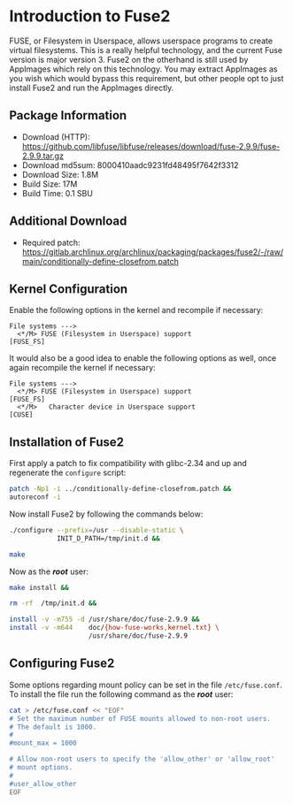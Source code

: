 # Introduction to Fuse2
FUSE, or Filesystem in Userspace, allows userspace programs to create virtual
filesystems. This is a really helpful technology, and the current Fuse version
is major version 3. Fuse2 on the otherhand is still used by AppImages which
rely on this technology. You may extract AppImages as you wish which would
bypass this requirement, but other people opt to just install Fuse2 and run the
AppImages directly.

## Package Information
- Download (HTTP): https://github.com/libfuse/libfuse/releases/download/fuse-2.9.9/fuse-2.9.9.tar.gz
- Download md5sum: 8000410aadc9231fd48495f7642f3312
- Download Size: 1.8M
- Build Size: 17M
- Build Time: 0.1 SBU

## Additional Download
- Required patch: https://gitlab.archlinux.org/archlinux/packaging/packages/fuse2/-/raw/main/conditionally-define-closefrom.patch

## Kernel Configuration
Enable the following options in the kernel and recompile if necessary:
```
File systems --->
  <*/M> FUSE (Filesystem in Userspace) support                         [FUSE_FS]
```

It would also be a good idea to enable the following options as well, once
again recompile the kernel if necessary:
```
File systems --->
  <*/M> FUSE (Filesystem in Userspace) support                         [FUSE_FS]
  <*/M>   Character device in Userspace support                           [CUSE]
```

## Installation of Fuse2
First apply a patch to fix compatibility with glibc-2.34 and up and regenerate
the `configure` script:
```Bash
patch -Np1 -i ../conditionally-define-closefrom.patch &&
autoreconf -i
```

Now install Fuse2 by following the commands below:
```Bash
./configure --prefix=/usr --disable-static \
            INIT_D_PATH=/tmp/init.d &&

make
```

Now as the ***root*** user:
```Bash
make install &&

rm -rf  /tmp/init.d &&

install -v -m755 -d /usr/share/doc/fuse-2.9.9 &&
install -v -m644    doc/{how-fuse-works,kernel.txt} \
                    /usr/share/doc/fuse-2.9.9
```

## Configuring Fuse2
Some options regarding mount policy can be set in the file `/etc/fuse.conf`.
To install the file run the following command as the ***root*** user:
```Bash
cat > /etc/fuse.conf << "EOF"
# Set the maximum number of FUSE mounts allowed to non-root users.
# The default is 1000.
#
#mount_max = 1000

# Allow non-root users to specify the 'allow_other' or 'allow_root'
# mount options.
#
#user_allow_other
EOF
```
